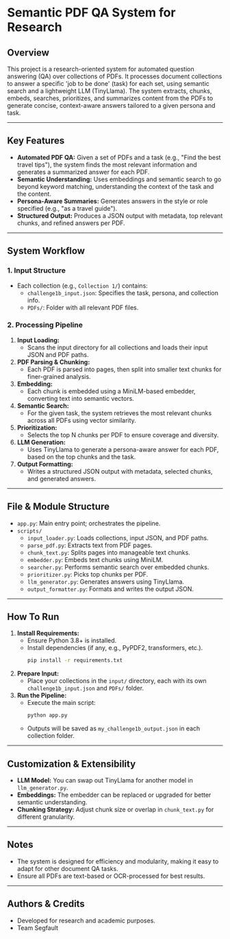 # Semantic PDF QA System for Research

## Overview
This project is a research-oriented system for automated question answering (QA) over collections of PDFs. It processes document collections to answer a specific 'job to be done' (task) for each set, using semantic search and a lightweight LLM (TinyLlama). The system extracts, chunks, embeds, searches, prioritizes, and summarizes content from the PDFs to generate concise, context-aware answers tailored to a given persona and task.

---

## Key Features
- **Automated PDF QA:** Given a set of PDFs and a task (e.g., "Find the best travel tips"), the system finds the most relevant information and generates a summarized answer for each PDF.
- **Semantic Understanding:** Uses embeddings and semantic search to go beyond keyword matching, understanding the context of the task and the content.
- **Persona-Aware Summaries:** Generates answers in the style or role specified (e.g., "as a travel guide").
- **Structured Output:** Produces a JSON output with metadata, top relevant chunks, and refined answers per PDF.

---

## System Workflow
### 1. Input Structure
- Each collection (e.g., `Collection 1/`) contains:
  - `challenge1b_input.json`: Specifies the task, persona, and collection info.
  - `PDFs/`: Folder with all relevant PDF files.

### 2. Processing Pipeline
1. **Input Loading:**
   - Scans the input directory for all collections and loads their input JSON and PDF paths.
2. **PDF Parsing & Chunking:**
   - Each PDF is parsed into pages, then split into smaller text chunks for finer-grained analysis.
3. **Embedding:**
   - Each chunk is embedded using a MiniLM-based embedder, converting text into semantic vectors.
4. **Semantic Search:**
   - For the given task, the system retrieves the most relevant chunks across all PDFs using vector similarity.
5. **Prioritization:**
   - Selects the top N chunks per PDF to ensure coverage and diversity.
6. **LLM Generation:**
   - Uses TinyLlama to generate a persona-aware answer for each PDF, based on the top chunks and the task.
7. **Output Formatting:**
   - Writes a structured JSON output with metadata, selected chunks, and generated answers.

---

## File & Module Structure
- `app.py`: Main entry point; orchestrates the pipeline.
- `scripts/`
  - `input_loader.py`: Loads collections, input JSON, and PDF paths.
  - `parse_pdf.py`: Extracts text from PDF pages.
  - `chunk_text.py`: Splits pages into manageable text chunks.
  - `embedder.py`: Embeds text chunks using MiniLM.
  - `searcher.py`: Performs semantic search over embedded chunks.
  - `prioritizer.py`: Picks top chunks per PDF.
  - `llm_generator.py`: Generates answers using TinyLlama.
  - `output_formatter.py`: Formats and writes the output JSON.

---

## How To Run
1. **Install Requirements:**
   - Ensure Python 3.8+ is installed.
   - Install dependencies (if any, e.g., PyPDF2, transformers, etc.).
     ```bash
     pip install -r requirements.txt
     ```
2. **Prepare Input:**
   - Place your collections in the `input/` directory, each with its own `challenge1b_input.json` and `PDFs/` folder.
3. **Run the Pipeline:**
   - Execute the main script:
     ```bash
     python app.py
     ```
   - Outputs will be saved as `my_challenge1b_output.json` in each collection folder.

---

## Customization & Extensibility
- **LLM Model:** You can swap out TinyLlama for another model in `llm_generator.py`.
- **Embeddings:** The embedder can be replaced or upgraded for better semantic understanding.
- **Chunking Strategy:** Adjust chunk size or overlap in `chunk_text.py` for different granularity.

---

## Notes
- The system is designed for efficiency and modularity, making it easy to adapt for other document QA tasks.
- Ensure all PDFs are text-based or OCR-processed for best results.

---

## Authors & Credits
- Developed for research and academic purposes.
- Team Segfault
